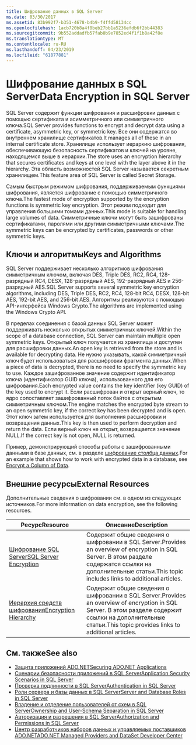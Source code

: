 ```yaml
---
title: Шифрование данных в SQL Server
ms.date: 03/30/2017
ms.assetid: 83b992f7-b351-4678-b4b9-f4ffd58134cc
ms.openlocfilehash: 1acb720b8a4f8beb27bb1a5236efdb6f2bb44383
ms.sourcegitcommit: 9b552addadfb57fab0b9e7852ed4f1f1b8a42f8e
ms.translationtype: MT
ms.contentlocale: ru-RU
ms.lasthandoff: 04/23/2019
ms.locfileid: "61877881"
---
```

# <a name="data-encryption-in-sql-server"></a><span data-ttu-id="1d926-102">Шифрование данных в SQL Server</span><span class="sxs-lookup"><span data-stu-id="1d926-102">Data Encryption in SQL Server</span></span>
<span data-ttu-id="1d926-103">SQL Server содержит функции шифрования и расшифровки данных с помощью сертификата и асимметричного или симметричного ключа.</span><span class="sxs-lookup"><span data-stu-id="1d926-103">SQL Server provides functions to encrypt and decrypt data using a certificate, asymmetric key, or symmetric key.</span></span> <span data-ttu-id="1d926-104">Все они содержатся во внутреннем хранилище сертификатов.</span><span class="sxs-lookup"><span data-stu-id="1d926-104">It manages all of these in an internal certificate store.</span></span> <span data-ttu-id="1d926-105">Хранилище использует иерархию шифрования, обеспечивающую безопасность сертификатов и ключей на уровне, находящемся выше в иерархии.</span><span class="sxs-lookup"><span data-stu-id="1d926-105">The store uses an encryption hierarchy that secures certificates and keys at one level with the layer above it in the hierarchy.</span></span> <span data-ttu-id="1d926-106">Эта область возможностей SQL Server называется секретным хранилищем.</span><span class="sxs-lookup"><span data-stu-id="1d926-106">This feature area of SQL Server is called Secret Storage.</span></span>  
  
 <span data-ttu-id="1d926-107">Самым быстрым режимом шифрования, поддерживаемым функциями шифрования, является шифрование с помощью симметричного ключа.</span><span class="sxs-lookup"><span data-stu-id="1d926-107">The fastest mode of encryption supported by the encryption functions is symmetric key encryption.</span></span> <span data-ttu-id="1d926-108">Этот режим подходит для управления большими томами данных.</span><span class="sxs-lookup"><span data-stu-id="1d926-108">This mode is suitable for handling large volumes of data.</span></span> <span data-ttu-id="1d926-109">Симметричные ключи могут быть зашифрованы сертификатами, паролями или другими симметричными ключами.</span><span class="sxs-lookup"><span data-stu-id="1d926-109">The symmetric keys can be encrypted by certificates, passwords or other symmetric keys.</span></span>  
  
## <a name="keys-and-algorithms"></a><span data-ttu-id="1d926-110">Ключи и алгоритмы</span><span class="sxs-lookup"><span data-stu-id="1d926-110">Keys and Algorithms</span></span>  
 <span data-ttu-id="1d926-111">SQL Server поддерживает несколько алгоритмов шифрования симметричным ключом, включая DES, Triple DES, RC2, RC4, 128-разрядный RC4, DESX, 128-разрядный AES, 192-разрядный AES и 256-разрядный AES.</span><span class="sxs-lookup"><span data-stu-id="1d926-111">SQL Server supports several symmetric key encryption algorithms, including DES, Triple DES, RC2, RC4, 128-bit RC4, DESX, 128-bit AES, 192-bit AES, and 256-bit AES.</span></span> <span data-ttu-id="1d926-112">Алгоритмы реализуются с помощью API-интерфейса Windows Crypto.</span><span class="sxs-lookup"><span data-stu-id="1d926-112">The algorithms are implemented using the Windows Crypto API.</span></span>  
  
 <span data-ttu-id="1d926-113">В пределах соединения с базой данных SQL Server может поддерживать несколько открытых симметричных ключей.</span><span class="sxs-lookup"><span data-stu-id="1d926-113">Within the scope of a database connection, SQL Server can maintain multiple open symmetric keys.</span></span> <span data-ttu-id="1d926-114">Открытый ключ получается из хранилища и доступен для расшифровки данных.</span><span class="sxs-lookup"><span data-stu-id="1d926-114">An open key is retrieved from the store and is available for decrypting data.</span></span> <span data-ttu-id="1d926-115">Не нужно указывать, какой симметричный ключ будет использоваться для расшифровки фрагмента данных.</span><span class="sxs-lookup"><span data-stu-id="1d926-115">When a piece of data is decrypted, there is no need to specify the symmetric key to use.</span></span> <span data-ttu-id="1d926-116">Каждое зашифрованное значение содержит идентификатор ключа (идентификатор GUID ключа), использованного для его шифрования.</span><span class="sxs-lookup"><span data-stu-id="1d926-116">Each encrypted value contains the key identifier (key GUID) of the key used to encrypt it.</span></span> <span data-ttu-id="1d926-117">Если расшифрован и открыт верный ключ, то ядро сопоставляет зашифрованный поток байтов с открытым симметричным ключом.</span><span class="sxs-lookup"><span data-stu-id="1d926-117">The engine matches the encrypted byte stream to an open symmetric key, if the correct key has been decrypted and is open.</span></span> <span data-ttu-id="1d926-118">Этот ключ затем используется для выполнения расшифровки и возвращения данных.</span><span class="sxs-lookup"><span data-stu-id="1d926-118">This key is then used to perform decryption and return the data.</span></span> <span data-ttu-id="1d926-119">Если верный ключ не открыт, возвращается значение NULL.</span><span class="sxs-lookup"><span data-stu-id="1d926-119">If the correct key is not open, NULL is returned.</span></span>  
  
 <span data-ttu-id="1d926-120">Пример, демонстрирующий способы работы с зашифрованными данными в базе данных, см. в разделе [шифрование столбца данных](/sql/relational-databases/security/encryption/encrypt-a-column-of-data).</span><span class="sxs-lookup"><span data-stu-id="1d926-120">For an example that shows how to work with encrypted data in a database, see [Encrypt a Column of Data](/sql/relational-databases/security/encryption/encrypt-a-column-of-data).</span></span>
  
## <a name="external-resources"></a><span data-ttu-id="1d926-121">Внешние ресурсы</span><span class="sxs-lookup"><span data-stu-id="1d926-121">External Resources</span></span>  
 <span data-ttu-id="1d926-122">Дополнительные сведения о шифровании см. в одном из следующих источников.</span><span class="sxs-lookup"><span data-stu-id="1d926-122">For more information on data encryption, see the following resources.</span></span>  
  
|<span data-ttu-id="1d926-123">Ресурс</span><span class="sxs-lookup"><span data-stu-id="1d926-123">Resource</span></span>|<span data-ttu-id="1d926-124">Описание</span><span class="sxs-lookup"><span data-stu-id="1d926-124">Description</span></span>|  
|-|-|  
|[<span data-ttu-id="1d926-125">Шифрование SQL Server</span><span class="sxs-lookup"><span data-stu-id="1d926-125">SQL Server Encryption</span></span>](/sql/relational-databases/security/encryption/sql-server-encryption)|<span data-ttu-id="1d926-126">Содержит общие сведения о шифровании в SQL Server.</span><span class="sxs-lookup"><span data-stu-id="1d926-126">Provides an overview of encryption in SQL Server.</span></span> <span data-ttu-id="1d926-127">В этом разделе содержатся ссылки на дополнительные статьи.</span><span class="sxs-lookup"><span data-stu-id="1d926-127">This topic includes links to additional articles.</span></span>|  
|[<span data-ttu-id="1d926-128">Иерархия средств шифрования</span><span class="sxs-lookup"><span data-stu-id="1d926-128">Encryption Hierarchy</span></span>](/sql/relational-databases/security/encryption/encryption-hierarchy)|<span data-ttu-id="1d926-129">Содержит общие сведения о шифровании в SQL Server.</span><span class="sxs-lookup"><span data-stu-id="1d926-129">Provides an overview of encryption in SQL Server.</span></span> <span data-ttu-id="1d926-130">В этом разделе содержит ссылки на дополнительные статьи.</span><span class="sxs-lookup"><span data-stu-id="1d926-130">This topic provides links to additional articles.</span></span>|  
  
## <a name="see-also"></a><span data-ttu-id="1d926-131">См. также</span><span class="sxs-lookup"><span data-stu-id="1d926-131">See also</span></span>

- [<span data-ttu-id="1d926-132">Защита приложений ADO.NET</span><span class="sxs-lookup"><span data-stu-id="1d926-132">Securing ADO.NET Applications</span></span>](../../../../../docs/framework/data/adonet/securing-ado-net-applications.md)
- [<span data-ttu-id="1d926-133">Сценарии безопасности приложений в SQL Server</span><span class="sxs-lookup"><span data-stu-id="1d926-133">Application Security Scenarios in SQL Server</span></span>](../../../../../docs/framework/data/adonet/sql/application-security-scenarios-in-sql-server.md)
- [<span data-ttu-id="1d926-134">Проверка подлинности в SQL Server</span><span class="sxs-lookup"><span data-stu-id="1d926-134">Authentication in SQL Server</span></span>](../../../../../docs/framework/data/adonet/sql/authentication-in-sql-server.md)
- [<span data-ttu-id="1d926-135">Роли сервера и базы данных в SQL Server</span><span class="sxs-lookup"><span data-stu-id="1d926-135">Server and Database Roles in SQL Server</span></span>](../../../../../docs/framework/data/adonet/sql/server-and-database-roles-in-sql-server.md)
- [<span data-ttu-id="1d926-136">Владение и отделение пользователей от схем в SQL Server</span><span class="sxs-lookup"><span data-stu-id="1d926-136">Ownership and User-Schema Separation in SQL Server</span></span>](../../../../../docs/framework/data/adonet/sql/ownership-and-user-schema-separation-in-sql-server.md)
- [<span data-ttu-id="1d926-137">Авторизация и разрешения в SQL Server</span><span class="sxs-lookup"><span data-stu-id="1d926-137">Authorization and Permissions in SQL Server</span></span>](../../../../../docs/framework/data/adonet/sql/authorization-and-permissions-in-sql-server.md)
- [<span data-ttu-id="1d926-138">Центр разработчиков наборов данных и управляемых поставщиков ADO.NET</span><span class="sxs-lookup"><span data-stu-id="1d926-138">ADO.NET Managed Providers and DataSet Developer Center</span></span>](https://go.microsoft.com/fwlink/?LinkId=217917)

